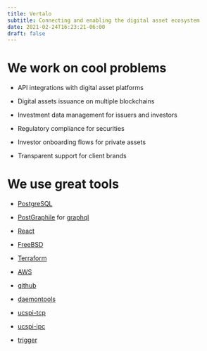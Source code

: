 ```yaml
---
title: Vertalo
subtitle: Connecting and enabling the digital asset ecosystem
date: 2021-02-24T16:23:21-06:00
draft: false
---
```


# We work on cool problems

- API integrations with digital asset platforms

- Digital assets issuance on multiple blockchains

- Investment data management for issuers and investors

- Regulatory compliance for securities

- Investor onboarding flows for private assets

- Transparent support for client brands

# We use great tools

- [PostgreSQL](https://www.postgresql.org/) 

- [PostGraphile](https://www.graphile.org/) for [graphql](https://graphql.org/)

- [React](https://reactjs.org/) 

- [FreeBSD](https://www.freebsd.org) 

- [Terraform](https://www.terraform.io) 

- [AWS](https://aws.amazon.com) 

- [github](https://github.com) 

- [daemontools](https://untroubled.org/daemontools-encore/) 

- [ucspi-tcp](https://cr.yp.to/ucspi-tcp.html) 

- [ucspi-ipc](http://www.superscript.com/ucspi-ipc/) 

- [trigger](https://github.com/SuperScript/trigger) 

